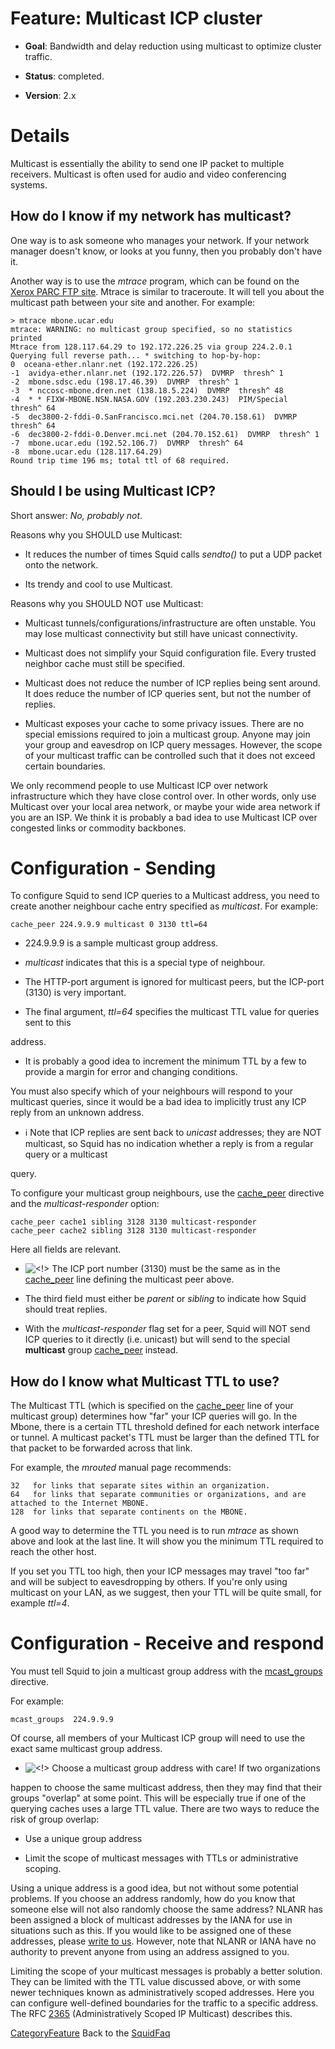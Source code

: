 # Feature: Multicast ICP cluster

  - **Goal**: Bandwidth and delay reduction using multicast to optimize
    cluster traffic.

  - **Status**: completed.

  - **Version**: 2.x

# Details

Multicast is essentially the ability to send one IP packet to multiple
receivers. Multicast is often used for audio and video conferencing
systems.

## How do I know if my network has multicast?

One way is to ask someone who manages your network. If your network
manager doesn't know, or looks at you funny, then you probably don't
have it.

Another way is to use the *mtrace* program, which can be found on the
[Xerox PARC FTP
site](ftp://parcftp.xerox.com/pub/net-research/ipmulti/). Mtrace is
similar to traceroute. It will tell you about the multicast path between
your site and another. For example:

    > mtrace mbone.ucar.edu
    mtrace: WARNING: no multicast group specified, so no statistics printed
    Mtrace from 128.117.64.29 to 192.172.226.25 via group 224.2.0.1
    Querying full reverse path... * switching to hop-by-hop:
    0  oceana-ether.nlanr.net (192.172.226.25)
    -1  avidya-ether.nlanr.net (192.172.226.57)  DVMRP  thresh^ 1
    -2  mbone.sdsc.edu (198.17.46.39)  DVMRP  thresh^ 1
    -3  * nccosc-mbone.dren.net (138.18.5.224)  DVMRP  thresh^ 48
    -4  * * FIXW-MBONE.NSN.NASA.GOV (192.203.230.243)  PIM/Special  thresh^ 64
    -5  dec3800-2-fddi-0.SanFrancisco.mci.net (204.70.158.61)  DVMRP  thresh^ 64
    -6  dec3800-2-fddi-0.Denver.mci.net (204.70.152.61)  DVMRP  thresh^ 1
    -7  mbone.ucar.edu (192.52.106.7)  DVMRP  thresh^ 64
    -8  mbone.ucar.edu (128.117.64.29)
    Round trip time 196 ms; total ttl of 68 required.

## Should I be using Multicast ICP?

Short answer: *No, probably not*.

Reasons why you SHOULD use Multicast:

  - It reduces the number of times Squid calls *sendto()* to put a UDP
    packet onto the network.

  - Its trendy and cool to use Multicast.

Reasons why you SHOULD NOT use Multicast:

  - Multicast tunnels/configurations/infrastructure are often unstable.
    You may lose multicast connectivity but still have unicast
    connectivity.

  - Multicast does not simplify your Squid configuration file. Every
    trusted neighbor cache must still be specified.

  - Multicast does not reduce the number of ICP replies being sent
    around. It does reduce the number of ICP queries sent, but not the
    number of replies.

  - Multicast exposes your cache to some privacy issues. There are no
    special emissions required to join a multicast group. Anyone may
    join your group and eavesdrop on ICP query messages. However, the
    scope of your multicast traffic can be controlled such that it does
    not exceed certain boundaries.

We only recommend people to use Multicast ICP over network
infrastructure which they have close control over. In other words, only
use Multicast over your local area network, or maybe your wide area
network if you are an ISP. We think it is probably a bad idea to use
Multicast ICP over congested links or commodity backbones.

# Configuration - Sending

To configure Squid to send ICP queries to a Multicast address, you need
to create another neighbour cache entry specified as *multicast*. For
example:

    cache_peer 224.9.9.9 multicast 0 3130 ttl=64

  - 224.9.9.9 is a sample multicast group address.

  - *multicast* indicates that this is a special type of neighbour.

  - The HTTP-port argument is ignored for multicast peers, but the
    ICP-port (3130) is very important.

  - The final argument, *ttl=64* specifies the multicast TTL value for
    queries sent to this

address.

  - It is probably a good idea to increment the minimum TTL by a few to
    provide a margin for error and changing conditions.

You must also specify which of your neighbours will respond to your
multicast queries, since it would be a bad idea to implicitly trust any
ICP reply from an unknown address.

  - :information_source:
    Note that ICP replies are sent back to *unicast* addresses; they are
    NOT multicast, so Squid has no indication whether a reply is from a
    regular query or a multicast

query.

To configure your multicast group neighbours, use the
[cache_peer](http://www.squid-cache.org/Doc/config/cache_peer)
directive and the *multicast-responder* option:

    cache_peer cache1 sibling 3128 3130 multicast-responder
    cache_peer cache2 sibling 3128 3130 multicast-responder

Here all fields are relevant.

  - ![\<\!\>](https://wiki.squid-cache.org/wiki/squidtheme/img/attention.png)
    The ICP port number (3130) must be the same as in the
    [cache_peer](http://www.squid-cache.org/Doc/config/cache_peer)
    line defining the multicast peer above.

  - The third field must either be *parent* or *sibling* to indicate how
    Squid should treat replies.

  - With the *multicast-responder* flag set for a peer, Squid will NOT
    send ICP queries to it directly (i.e. unicast) but will send to the
    special **multicast** group
    [cache_peer](http://www.squid-cache.org/Doc/config/cache_peer)
    instead.

## How do I know what Multicast TTL to use?

The Multicast TTL (which is specified on the
[cache_peer](http://www.squid-cache.org/Doc/config/cache_peer) line of
your multicast group) determines how "far" your ICP queries will go. In
the Mbone, there is a certain TTL threshold defined for each network
interface or tunnel. A multicast packet's TTL must be larger than the
defined TTL for that packet to be forwarded across that link.

For example, the *mrouted* manual page recommends:

    32   for links that separate sites within an organization.
    64   for links that separate communities or organizations, and are attached to the Internet MBONE.
    128  for links that separate continents on the MBONE.

A good way to determine the TTL you need is to run *mtrace* as shown
above and look at the last line. It will show you the minimum TTL
required to reach the other host.

If you set you TTL too high, then your ICP messages may travel "too far"
and will be subject to eavesdropping by others. If you're only using
multicast on your LAN, as we suggest, then your TTL will be quite small,
for example *ttl=4*.

# Configuration - Receive and respond

You must tell Squid to join a multicast group address with the
[mcast_groups](http://www.squid-cache.org/Doc/config/mcast_groups)
directive.

For example:

    mcast_groups  224.9.9.9

Of course, all members of your Multicast ICP group will need to use the
exact same multicast group address.

  - ![\<\!\>](https://wiki.squid-cache.org/wiki/squidtheme/img/attention.png)
    Choose a multicast group address with care\! If two organizations

happen to choose the same multicast address, then they may find that
their groups "overlap" at some point. This will be especially true if
one of the querying caches uses a large TTL value. There are two ways to
reduce the risk of group overlap:

  - Use a unique group address

  - Limit the scope of multicast messages with TTLs or administrative
    scoping.

Using a unique address is a good idea, but not without some potential
problems. If you choose an address randomly, how do you know that
someone else will not also randomly choose the same address? NLANR has
been assigned a block of multicast addresses by the IANA for use in
situations such as this. If you would like to be assigned one of these
addresses, please [write to us](mailto:nlanr-cache@nlanr.net). However,
note that NLANR or IANA have no authority to prevent anyone from using
an address assigned to you.

Limiting the scope of your multicast messages is probably a better
solution. They can be limited with the TTL value discussed above, or
with some newer techniques known as administratively scoped addresses.
Here you can configure well-defined boundaries for the traffic to a
specific address. The RFC [2365](https://tools.ietf.org/rfc/rfc2365)
(Administratively Scoped IP Multicast) describes this.

[CategoryFeature](/CategoryFeature)
Back to the
[SquidFaq](/SquidFaq)
